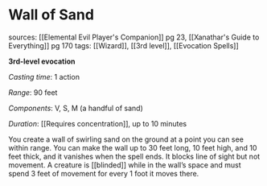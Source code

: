 # Wall of Sand
sources: [[Elemental Evil Player's Companion]] pg 23, [[Xanathar's Guide to Everything]] pg 170
tags: [[Wizard]], [[3rd level]], [[Evocation Spells]]

**3rd-level evocation**

*Casting time*: 1 action

*Range*: 90 feet

*Components*: V, S, M (a handful of sand)

*Duration*: [[Requires concentration]], up to 10 minutes

You create a wall of swirling sand on the ground at a point you can see within range. You can make the wall up to 30 feet long, 10 feet high, and 10 feet thick, and it vanishes when the spell ends. It blocks line of sight but not movement. A creature is [[blinded]] while in the wall’s space and must spend 3 feet of movement for every 1 foot it moves there.
